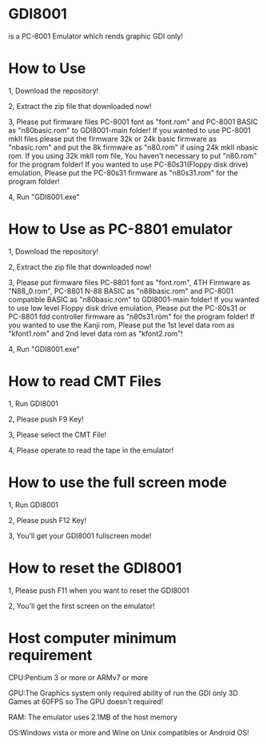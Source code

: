 # GDI8001
is a PC-8001 Emulator which rends graphic GDI only!

# How to Use
1, Download the repository!

2, Extract the zip file that downloaded now!

3, Please put firmware files PC-8001 font as "font.rom" and PC-8001 BASIC as "n80basic.rom" to GDI8001-main folder! If you wanted to use PC-8001 mkII files please put the firmware 32k or 24k basic firmware as "nbasic.rom" and put the 8k firmware as "n80.rom" if using 24k mkII nbasic rom. If you using 32k mkII rom file, You haven't necessary to put "n80.rom" for the program folder! If you wanted to use PC-80s31(Floppy disk drive) emulation, Please put the PC-80s31 firmware as "n80s31.rom" for the program folder!

4, Run "GDI8001.exe"

# How to Use as PC-8801 emulator
1, Download the repository!

2, Extract the zip file that downloaded now!

3, Please put firmware files PC-8801 font as "font.rom", 4TH Firmware as "N88_0.rom", PC-8801 N-88 BASIC as "n88basic.rom" and PC-8001 compatible BASIC as "n80basic.rom" to GDI8001-main folder! If you wanted to use low level Floppy disk drive emulation, Please put the PC-80s31 or PC-8801 fdd controller firmware as "n80s31.rom" for the program folder! If you wanted to use the Kanji rom, Please put the 1st level data rom as "kfont1.rom" and 2nd level data rom as "kfont2.rom"!

4, Run "GDI8001.exe"

# How to read CMT Files
1, Run GDI8001

2, Please push F9 Key!

3, Please select the CMT File!

4, Please operate to read the tape in the emulator!

# How to use the full screen mode
1, Run GDI8001

2, Please push F12 Key!

3, You'll get your GDI8001 fullscreen mode!

# How to reset the GDI8001
1, Please push F11 when you want to reset the GDI8001

2, You'll get the first screen on the emulator!

# Host computer minimum requirement

CPU:Pentium 3 or more or ARMv7 or more

GPU:The Graphics system only required ability of run the GDI only 3D Games at 60FPS so The GPU doesn't required!

RAM: The emulator uses 2.1MB of the host memory

OS:Windows vista or more and Wine on Unix compatibles or Android OS!

